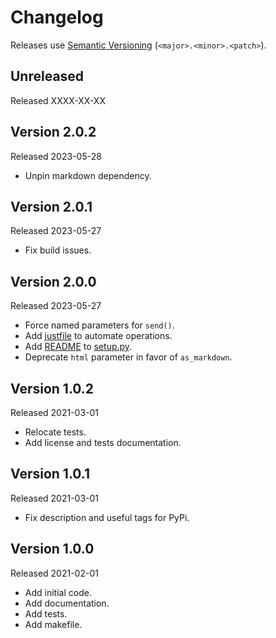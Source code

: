 # Changelog

Releases use [Semantic Versioning](https://semver.org/) (`<major>.<minor>.<patch>`).

## Unreleased

Released XXXX-XX-XX

## Version 2.0.2

Released 2023-05-28

- Unpin markdown dependency.

## Version 2.0.1

Released 2023-05-27

- Fix build issues.

## Version 2.0.0

Released 2023-05-27

- Force named parameters for `send()`.
- Add [justfile](./justfile) to automate operations.
- Add [README](./README.md) to [setup.py](./setup.py).
- Deprecate `html` parameter in favor of `as_markdown`.

## Version 1.0.2

Released 2021-03-01

- Relocate tests.
- Add license and tests documentation.

## Version 1.0.1

Released 2021-03-01

- Fix description and useful tags for PyPi.

## Version 1.0.0

Released 2021-02-01

- Add initial code.
- Add documentation.
- Add tests.
- Add makefile.
